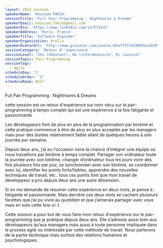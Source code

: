 ```yaml
---
layout: 2014_session
speakerName: 'Houssam FAKIH'
sessionTitle: 'Full Pair Programming : Nightmares & Dreams'
speakerEmail: houssam.fakih@gmail.com
speakerBio: 'https://www.linkedin.com/in/hfakih'
speakerAddress: 'Paris, France'
speakerTitle: 'Software Engineer'
speakerOrganization: Arolla
speakerAvatarUrl: 'http://www.gravatar.com/avatar/8eeff5f2419045e1eb39f10ad6f1567d?size=200&default=mm'
sessionCategory: 'Retour d''expérience '
sessionLevel: 'Shu (débutant), Ha (intermédiaire), Ri (avancé)'
sessionTopic: Pair-Programming
sessionTags:
  - Agile
scheduleDay: '1'
scheduleOrder: '3'
scheduleRoom: BS27
---
```


Full Pair Programming : Nightmares & Dreams

cette session est un retour d'expérience sur mon vécu sur le pair-programming à temps complet qui est une expérience à la fois fatigante et passionnante

Les développeurs font de plus en plus de la programmation par binôme et cette pratique commence à être de plus en plus acceptée par les managers mais pour des durées relativement faible allant de quelques heures à une journée par semaine.

Depuis deux ans, j’ai eu l’occasion voire la chance d’intégrer une équipe où nous travaillons par binôme à temps complet. Partager son ordinateur toute la journée avec son binôme, changer d’ordinateur tous les jours voire des fois plusieurs fois par jour, se synchroniser avec son binôme, se coordonner avec lui, identifier les points forts/faibles, apprendre des nouvelles techniques de travail, etc.. tous ces points font que mon travail de développeur a pris depuis deux ans une autre dimension.

Si on me demande de résumer cette expérience en deux mots, je pense à : fatigante et passionnante. Mais derrière ces deux mots se cachent plusieurs facettes que j’ai pu vivre au quotidien et que j’aimerais partager avec vous mais en solo cette fois-ci :)

Cette session a pour but de vous faire mon retour d'expérience sur le pair-programming que je pratique depuis deux ans. Elle s’adresse aussi bien aux développeurs qu’aux managers mais aussi à toute personne impliquée dans le process agile ou intéressée par cette méthode de travail. Nous parlerons de la partie technique mais surtout des relations humaines et psychologiques.
